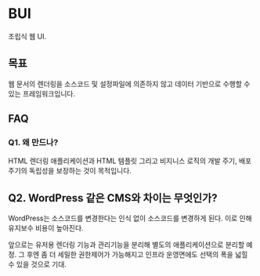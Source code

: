 # BUI

조립식 웹 UI.

## 목표

웹 문서의 렌더링을 소스코드 및 설정파일에 의존하지 않고 데이터 기반으로 수행할 수 있는 프레임워크입니다.

## FAQ

### Q1. 왜 만드나?

HTML 렌더링 애플리케이션과 HTML 템플릿 그리고 비지니스 로직의 개발 주기, 배포 주기의 독립성을 보장하는 것이 목적입니다.

## Q2. WordPress 같은 CMS와 차이는 무엇인가?

WordPress는 소스코드를 변경한다는 인식 없이 소스코드를 변경하게 된다.
이로 인해 유지보수 비용이 높아진다.

앞으로는 유저용 렌더링 기능과 관리기능을 분리해 별도의 애플리케이션으로 분리할 예정.
그 후엔 좀 더 세밀한 권한제어가 가능해지고 인프라 운영면에도 선택의 폭을 넓힐 수 있을 것으로 기대.